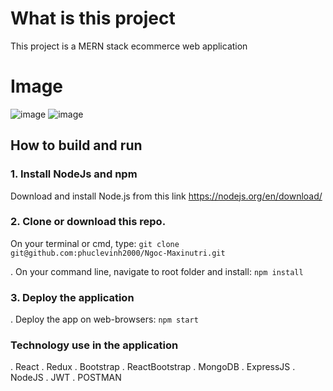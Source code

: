 # What is this project

This project is a MERN stack ecommerce web application

# Image
 
![image](https://user-images.githubusercontent.com/47014132/165143120-2ae161f9-e69d-4b3c-a87c-5774f8cd7250.png)
![image](https://user-images.githubusercontent.com/47014132/165143150-1cf67e8a-bbee-43f6-9caf-00394af34dcd.png)

## How to build and run

### 1. Install NodeJs and npm

Download and install Node.js from this link https://nodejs.org/en/download/

### 2. Clone or download this repo.

On your terminal or cmd, type: `git clone git@github.com:phuclevinh2000/Ngoc-Maxinutri.git`

. On your command line, navigate to root folder and install: `npm install`

### 3. Deploy the application

. Deploy the app on web-browsers: `npm start`

### Technology use in the application

. React
. Redux
. Bootstrap
. ReactBootstrap
. MongoDB
. ExpressJS
. NodeJS
. JWT
. POSTMAN

